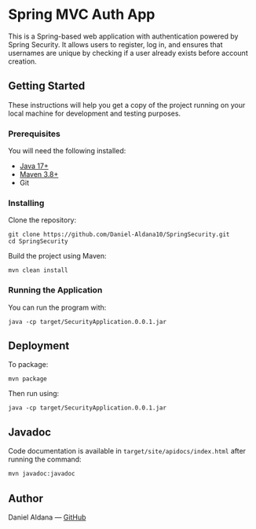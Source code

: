 # Spring MVC Auth App

This is a Spring-based web application with authentication powered by Spring Security. It allows users to register, log in, and ensures that usernames are unique by checking if a user already exists before account creation.
## Getting Started

These instructions will help you get a copy of the project running on your local machine for development and testing purposes.

### Prerequisites

You will need the following installed:

- [Java 17+](https://jdk.java.net/)
- [Maven 3.8+](https://maven.apache.org/install.html)
- Git 

### Installing

Clone the repository:

``` 
git clone https://github.com/Daniel-Aldana10/SpringSecurity.git
cd SpringSecurity
```

Build the project using Maven:
```
mvn clean install
```

### Running the Application

You can run the program with:

```
java -cp target/SecurityApplication.0.0.1.jar
```

## Deployment

To package:
```
mvn package
```
Then run using:
```
java -cp target/SecurityApplication.0.0.1.jar
```

## Javadoc

Code documentation is available in `target/site/apidocs/index.html` after running the command:

```bash
mvn javadoc:javadoc
````
## Author

Daniel Aldana — [GitHub](https://github.com/Daniel-Aldana10)